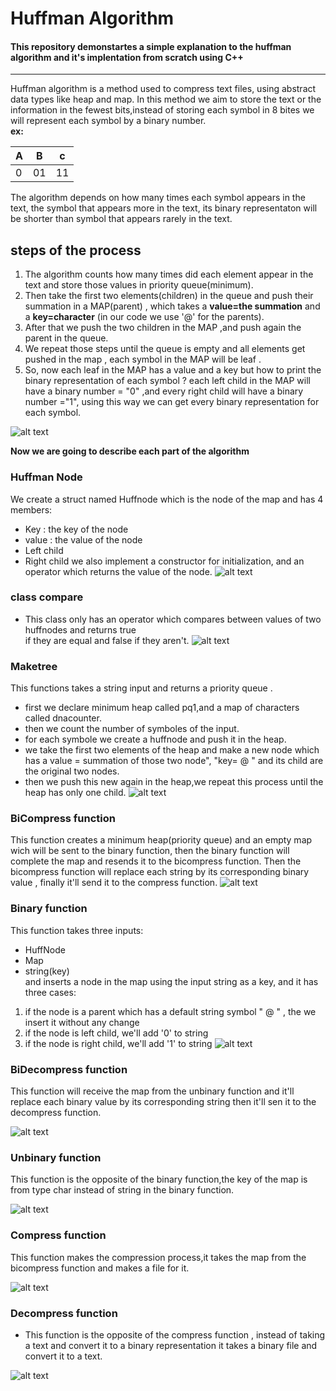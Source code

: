 # Huffman Algorithm
#### This repository demonstartes a simple explanation to the huffman algorithm and it's implentation from scratch using C++
---
Huffman algorithm is a method used to compress text files, using abstract data types like heap and map.
In this method we aim to store the text or the information in the fewest bits,instead of storing each symbol in 8 bites we will represent each symbol by a binary number.  
**ex:** 

 A | B | c
---|---|---
0 | 01| 11

The algorithm depends on how many times each symbol appears in the text, the symbol that appears more in the text, its binary representaton will be shorter than symbol that appears rarely in the text.  
## steps of the process
1. The algorithm counts how many times did each element appear in the text and store those values in priority queue(minimum).
2. Then take the first two elements(children) in the queue and push their summation in a MAP(parent) , which takes a **value=the summation** and a **key=character** (in our code we use '@' for the parents).
3. After that we push the two children in the MAP ,and push again the parent in the queue.
4. We repeat those steps until the queue is empty and all elements get pushed in the map , each symbol in the MAP will be leaf .
5. So, now each leaf in the MAP has a value and a key but how to print the binary representation of each symbol ? each left child in the MAP will have a binary number = "0" ,and every right child will have a binary number ="1", using this way we can get every binary representation for each symbol.

![alt text](ScreenShots/chart.png)


  **Now we are going to describe each part of the algorithm**
### Huffman Node
We create a struct named Huffnode which is the node of the map and has 4 members: 
* Key : the key of the node 
* value : the value of the node
* Left child
* Right child
we also implement a constructor for initialization, and an operator which returns the value of the node.
![alt text](ScreenShots/haffmannode.png)

### class compare
* This class only has an operator which compares between values of two huffnodes and returns true  
if they are equal and false if they aren't.
![alt text](ScreenShots/compare.png)

### Maketree
 This functions takes a string input and returns a priority queue .
* first we declare minimum heap called pq1,and a map of characters called dnacounter.
* then we count the number of symboles of the input.
* for each symbole we create a huffnode and push it in the heap.
* we take the first two elements of the heap and make a new node which has a value = summation of those two node", "key= @ " and its child are the original two nodes.
* then we push this new again in the heap,we repeat this process until the heap has only one child.
![alt text](ScreenShots/heap.png)

### BiCompress function
This function creates a minimum heap(priority queue) and an empty map wich will be sent to the binary function, then the binary function will complete the map and resends it to the bicompress function. Then the bicompress function will replace each string by its corresponding binary value , finally it'll send it to the compress function.
![alt text](ScreenShots/bicompress.png)

### Binary function
This function takes three inputs:
* HuffNode
* Map
* string(key)  
and inserts a node in the map using the input string as a key, and it has three cases:
1.  if the node is a parent which has a default string symbol " @ " , the we insert it without any change 
2. if the node is left child, we'll add '0' to string
3. if the node is right child, we'll add '1' to string
![alt text](ScreenShots/binary.png)

### BiDecompress function
This function will receive the map from the unbinary function and it'll replace each binary value by its corresponding string then it'll sen it to the decompress function.

![alt text](ScreenShots/bidecompress.png)

### Unbinary function
This function is the opposite of the binary function,the key of the map is from type char instead of string in the binary function.

![alt text](ScreenShots/unbinary.png)

### Compress function
This function makes the compression process,it takes the map from the bicompress function and makes a file for it.

![alt text](ScreenShots/compress.png)

### Decompress function
* This function is the opposite of the compress function , instead of taking a text and convert it to a binary representation it takes a binary file and convert it to a text.

![alt text](ScreenShots/decompress.png)

